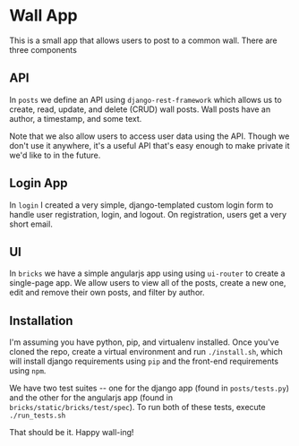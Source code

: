 # Wall App

This is a small app that allows users to post to a common wall. There are three components

## API

In `posts` we define an API using `django-rest-framework` which allows us to 
create, read, update, and delete (CRUD) wall posts. Wall posts have an author,
a timestamp, and some text.

Note that we also allow users to access user data using the API. Though we don't
use it anywhere, it's a useful API that's easy enough to make private it we'd like
to in the future.

## Login App

In `login` I created a very simple, django-templated custom login form to handle user registration,
login, and logout. On registration, users get a very short email.

## UI

In `bricks` we have a simple angularjs app using using `ui-router` to create a single-page app. We
allow users to view all of the posts, create a new one, edit and remove their own posts, and filter
by author.

## Installation

I'm assuming you have python, pip, and virtualenv installed. Once you've cloned the repo, create
a virtual environment and run `./install.sh`, which will install django requirements using `pip` and
the front-end requirements using `npm`. 

We have two test suites -- one for the django app (found in `posts/tests.py`) and the other for the
angularjs app (found in `bricks/static/bricks/test/spec`). To run both of these tests, execute 
`./run_tests.sh`

That should be it. Happy wall-ing!
